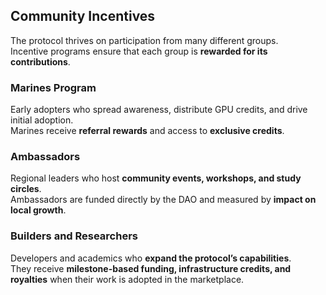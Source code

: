 ## Community Incentives

The protocol thrives on participation from many different groups.  
Incentive programs ensure that each group is **rewarded for its contributions**.

### Marines Program
Early adopters who spread awareness, distribute GPU credits, and drive initial adoption.  
Marines receive **referral rewards** and access to **exclusive credits**.

### Ambassadors
Regional leaders who host **community events, workshops, and study circles**.  
Ambassadors are funded directly by the DAO and measured by **impact on local growth**.

### Builders and Researchers
Developers and academics who **expand the protocol’s capabilities**.  
They receive **milestone-based funding, infrastructure credits, and royalties** when their work is adopted in the marketplace.
